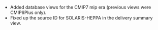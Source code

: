 - Added database views for the CMIP7 mip era (previous views were CMIP6Plus only).
- Fixed up the source ID for SOLARIS-HEPPA in the delivery summary view.

